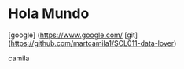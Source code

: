 # Hola Mundo

[google] (https://www.google.com/ 
[git] (https://github.com/martcamila1/SCL011-data-lover)

<p>camila </p>